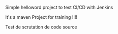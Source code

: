 Simple helloword project to test CI/CD with Jenkins

It's a maven Project for training !!!!

Test de scrutation de code source




